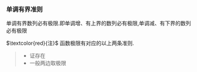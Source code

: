 ### 单调有界准则   

单调有界数列必有极限.即单调增、有上界的数列必有极限,单调减、有下界的数列必有极限
	
$\textcolor{red}{注}$ 函数极限有对应的以上两条准则.
> - 证存在
> - 一般两边取极限

